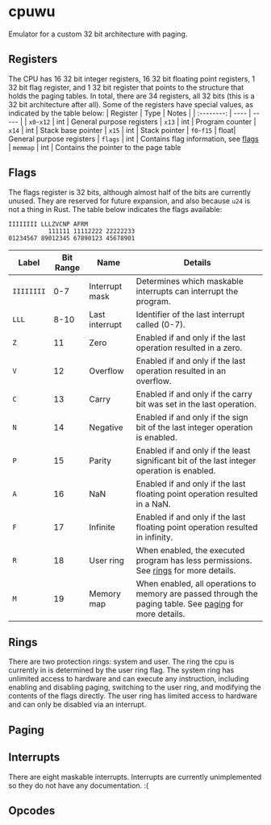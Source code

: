 # cpuwu
Emulator for a custom 32 bit architecture with paging.

## Registers
The CPU has 16 32 bit integer registers, 16 32 bit floating point registers, 1 32 bit flag register, and 1 32 bit register that points to the structure that holds the paging tables. In total, there are 34 registers, all 32 bits (this is a 32 bit architecture after all). Some of the registers have special values, as indicated by the table below:
| Register   | Type | Notes |
| :--------: | ---- | ----- |
| `x0`-`x12` | int  | General purpose registers
| `x13`      | int  | Program counter
| `x14`      | int  | Stack base pointer
| `x15`      | int  | Stack pointer
| `f0`-`f15` | float| General purpose registers
| `flags`    | int  | Contains flag information, see [flags](#flags)
| `memmap`   | int  | Contains the pointer to the page table

## Flags
The flags register is 32 bits, although almost half of the bits are currently unused. They are reserved for future expansion, and also because `u24` is not a thing in Rust. The table below indicates the flags available:
```
IIIIIIII LLLZVCNP AFRM
           111111 11112222 22222233
01234567 89012345 67890123 45678901
```
| Label      | Bit Range | Name           | Details
| ---------- | --------- | -------------- | -------
| `IIIIIIII` | 0-7       | Interrupt mask | Determines which maskable interrupts can interrupt the program.
| `LLL`      | 8-10      | Last interrupt | Identifier of the last interrupt called (0-7).
| `Z`        | 11        | Zero           | Enabled if and only if the last operation resulted in a zero.
| `V`        | 12        | Overflow       | Enabled if and only if the last operation resulted in an overflow.
| `C`        | 13        | Carry          | Enabled if and only if the carry bit was set in the last operation. 
| `N`        | 14        | Negative       | Enabled if and only if the sign bit of the last integer operation is enabled.
| `P`        | 15        | Parity         | Enabled if and only if the least significant bit of the last integer operation is enabled.
| `A`        | 16        | NaN            | Enabled if and only if the last floating point operation resulted in a NaN.
| `F`        | 17        | Infinite       | Enabled if and only if the last floating point operation resulted in infinity.
| `R`        | 18        | User ring      | When enabled, the executed program has less permissions. See [rings](#rings) for more details.
| `M`        | 19        | Memory map     | When enabled, all operations to memory are passed through the paging table. See [paging](#paging) for more details.

## Rings
There are two protection rings: system and user. The ring the cpu is currently in is determined by the user ring flag. The system ring has unlimited access to hardware and can execute any instruction, including enabling and disabling paging, switching to the user ring, and modifying the contents of the flags directly. The user ring has limited access to hardware and can only be disabled via an interrupt.

## Paging

## Interrupts
There are eight maskable interrupts. Interrupts are currently unimplemented so they do not have any documentation. :(

## Opcodes
